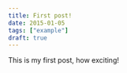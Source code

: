 ```yaml
---
title: First post!
date: 2015-01-05
tags: ["example"]
draft: true
---
```


This is my first post, how exciting!
